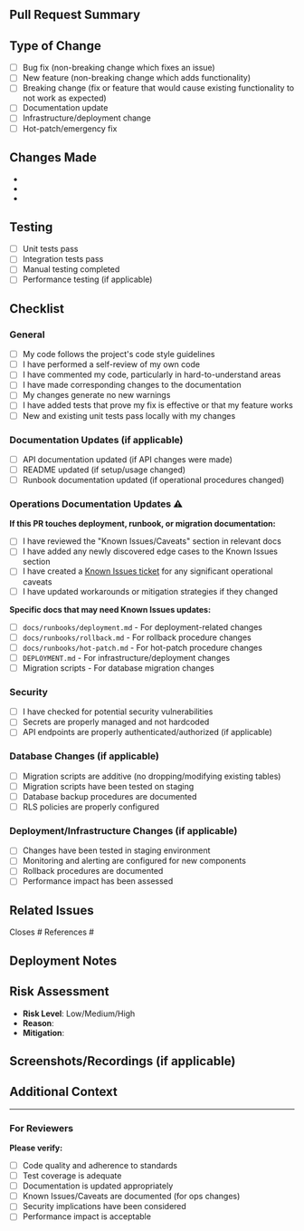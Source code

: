 ## Pull Request Summary

<!-- Brief description of the changes made -->

## Type of Change

- [ ] Bug fix (non-breaking change which fixes an issue)
- [ ] New feature (non-breaking change which adds functionality)
- [ ] Breaking change (fix or feature that would cause existing functionality to not work as expected)
- [ ] Documentation update
- [ ] Infrastructure/deployment change
- [ ] Hot-patch/emergency fix

## Changes Made

<!-- List the specific changes made in this PR -->

- 
- 
- 

## Testing

<!-- Describe the tests that ran to verify your changes -->

- [ ] Unit tests pass
- [ ] Integration tests pass
- [ ] Manual testing completed
- [ ] Performance testing (if applicable)

## Checklist

### General
- [ ] My code follows the project's code style guidelines
- [ ] I have performed a self-review of my own code
- [ ] I have commented my code, particularly in hard-to-understand areas
- [ ] I have made corresponding changes to the documentation
- [ ] My changes generate no new warnings
- [ ] I have added tests that prove my fix is effective or that my feature works
- [ ] New and existing unit tests pass locally with my changes

### Documentation Updates (if applicable)
- [ ] API documentation updated (if API changes were made)
- [ ] README updated (if setup/usage changed)
- [ ] Runbook documentation updated (if operational procedures changed)

### Operations Documentation Updates ⚠️
**If this PR touches deployment, runbook, or migration documentation:**

- [ ] I have reviewed the "Known Issues/Caveats" section in relevant docs
- [ ] I have added any newly discovered edge cases to the Known Issues section
- [ ] I have created a [Known Issues ticket](.github/ISSUE_TEMPLATE/known_issues.md) for any significant operational caveats
- [ ] I have updated workarounds or mitigation strategies if they changed

**Specific docs that may need Known Issues updates:**
- [ ] `docs/runbooks/deployment.md` - For deployment-related changes
- [ ] `docs/runbooks/rollback.md` - For rollback procedure changes  
- [ ] `docs/runbooks/hot-patch.md` - For hot-patch procedure changes
- [ ] `DEPLOYMENT.md` - For infrastructure/deployment changes
- [ ] Migration scripts - For database migration changes

### Security
- [ ] I have checked for potential security vulnerabilities
- [ ] Secrets are properly managed and not hardcoded
- [ ] API endpoints are properly authenticated/authorized (if applicable)

### Database Changes (if applicable)
- [ ] Migration scripts are additive (no dropping/modifying existing tables)
- [ ] Migration scripts have been tested on staging
- [ ] Database backup procedures are documented
- [ ] RLS policies are properly configured

### Deployment/Infrastructure Changes (if applicable)
- [ ] Changes have been tested in staging environment
- [ ] Monitoring and alerting are configured for new components
- [ ] Rollback procedures are documented
- [ ] Performance impact has been assessed

## Related Issues

<!-- Link any related issues -->
Closes #
References #

## Deployment Notes

<!-- Any special deployment considerations, order of operations, etc. -->

## Risk Assessment

<!-- Assess the risk level of this change -->

- **Risk Level**: Low/Medium/High
- **Reason**: 
- **Mitigation**: 

## Screenshots/Recordings (if applicable)

<!-- Add screenshots for UI changes or recordings for complex workflows -->

## Additional Context

<!-- Any additional context, background information, or notes for reviewers -->

---

### For Reviewers

**Please verify:**
- [ ] Code quality and adherence to standards
- [ ] Test coverage is adequate
- [ ] Documentation is updated appropriately
- [ ] Known Issues/Caveats are documented (for ops changes)
- [ ] Security implications have been considered
- [ ] Performance impact is acceptable
